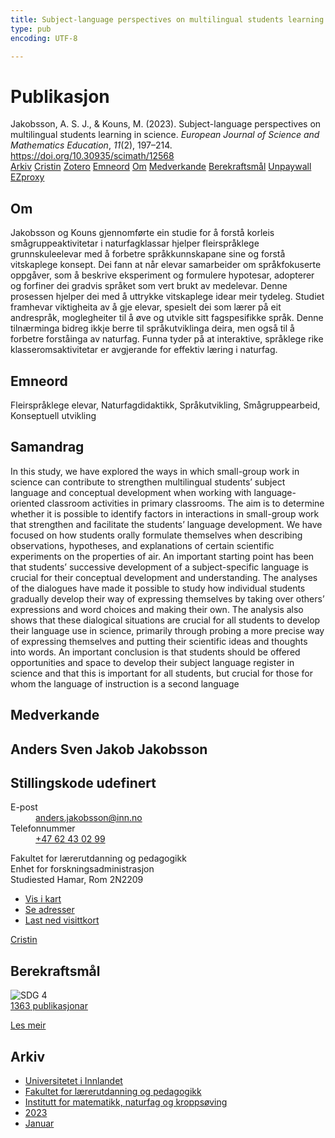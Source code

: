 ```yaml
---
title: Subject-language perspectives on multilingual students learning in science
type: pub
encoding: UTF-8

---
```

<h1>Publikasjon</h1>
<article id="csl-bib-container-GGE6RZ6S" class="csl-bib-container">
  <div class="csl-bib-body"> <div class="csl-entry">Jakobsson, A. S. J., &#38; Kouns, M. (2023). Subject-language perspectives on multilingual students learning in science. <i>European Journal of Science and Mathematics Education</i>, <i>11</i>(2), 197–214. <a href="https://doi.org/10.30935/scimath/12568">https://doi.org/10.30935/scimath/12568</a></div> </div>
  <div class="csl-bib-buttons">
    <a href="#taxonomy-article-GGE6RZ6S" alt="archive" class="csl-bib-button">Arkiv</a>
    <a href="https://app.cristin.no/results/show.jsf?id=2120172" alt="Cristin" class="csl-bib-button">Cristin</a>
    <a href="http://zotero.org/groups/5881554/items/GGE6RZ6S" alt="Zotero" class="csl-bib-button">Zotero</a>
    <a href="#keywords-article-GGE6RZ6S" alt="keywords" class="csl-bib-button">Emneord</a>
    <a href="#about-article-GGE6RZ6S" alt="about_pub" class="csl-bib-button">Om</a>
    <a href="#contributors-article-GGE6RZ6S" alt="contributors" class="csl-bib-button">Medverkande</a>
    <a href="#sdg-article-GGE6RZ6S" alt="sdg" class="csl-bib-button">Berekraftsmål</a>
    <a href="https://www.scimath.net/download/subject-language-perspectives-on-multilingual-students-learning-in-science-12568.pdf" alt="Unpaywall" class="csl-bib-button">Unpaywall</a>
    <a href="https://www.scimath.net/download/subject-language-perspectives-on-multilingual-students-learning-in-science-12568.pdf" alt="EZproxy" class="csl-bib-button">EZproxy</a>
  </div>
  <div id="csl-bib-meta-container-GGE6RZ6S"></div>
</article>
<div id="csl-bib-meta-GGE6RZ6S" class="csl-bib-meta">
  <article id="about-article-GGE6RZ6S" class="about_pub-article">
    <h1>Om</h1>
    Jakobsson og Kouns gjennomførte ein studie for å forstå korleis smågruppeaktivitetar i naturfagklassar hjelper fleirspråklege grunnskuleelevar med å forbetre språkkunnskapane sine og forstå vitskaplege konsept. Dei fann at når elevar samarbeider om språkfokuserte oppgåver, som å beskrive eksperiment og formulere hypotesar, adopterer og forfiner dei gradvis språket som vert brukt av medelevar. Denne prosessen hjelper dei med å uttrykke vitskaplege idear meir tydeleg. Studiet framhevar viktigheita av å gje elevar, spesielt dei som lærer på eit andrespråk, moglegheiter til å øve og utvikle sitt fagspesifikke språk. Denne tilnærminga bidreg ikkje berre til språkutviklinga deira, men også til å forbetre forståinga av naturfag. Funna tyder på at interaktive, språklege rike klasseromsaktivitetar er avgjerande for effektiv læring i naturfag.
  </article>
  <article id="keywords-article-GGE6RZ6S" class="keywords-article">
    <h1>Emneord</h1>
    Fleirspråklege elevar, Naturfagdidaktikk, Språkutvikling, Smågruppearbeid, Konseptuell utvikling
  </article>
  <article id="abstract-article-GGE6RZ6S" class="abstract-article">
    <h1>Samandrag</h1>
    In this study, we have explored the ways in which small-group work in science can contribute to strengthen multilingual students’ subject language and conceptual development when working with language-oriented classroom activities in primary classrooms. The aim is to determine whether it is possible to identify factors in interactions in small-group work that strengthen and facilitate the students’ language development. We have focused on how students orally formulate themselves when describing observations, hypotheses, and explanations of certain scientific experiments on the properties of air. An important starting point has been that students’ successive development of a subject-specific language is crucial for their conceptual development and understanding. The analyses of the dialogues have made it possible to study how individual students gradually develop their way of expressing themselves by taking over others’ expressions and word choices and making their own. The analysis also shows that these dialogical situations are crucial for all students to develop their language use in science, primarily through probing a more precise way of expressing themselves and putting their scientific ideas and thoughts into words. An important conclusion is that students should be offered opportunities and space to develop their subject language register in science and that this is important for all students, but crucial for those for whom the language of instruction is a second language
  </article>
  <article id="contributors-article-GGE6RZ6S" class="contributors-article">
    <h1>Medverkande</h1>
    <div class="personas"> <div class="vrtx-hinn-person-card"> <div class="photo"> <i class="lar la-user-circle missing-person"></i> </div> <div class="info"> <hgroup><h1>Anders Sven Jakob Jakobsson</h1> <h2>Stillingskode udefinert</h2> </hgroup><dl> <dt>E-post</dt> <dd> <a href="mailto:anders.jakobsson@inn.no">anders.jakobsson@inn.no</a> </dd> <dt>Telefonnummer</dt> <dd><a href="tel:+4762430299"> +47 62 43 02 99 </a></dd> </dl> <p> Fakultet for lærerutdanning og pedagogikk<br> Enhet for forskningsadministrasjon<br> Studiested Hamar, Rom 2N2209 </p> <ul class="vrtx-hinn-links"> <li><a href="https://www.google.com/maps?q=60.79677,11.07358">Vis i kart</a></li> <li><a href="https://www.inn.no/finn-en-ansatt/anders-jakobsson.html#vrtx-hinn-addresses">Se adresser</a></li> <li><a href="https://www.inn.no/finn-en-ansatt/anders-jakobsson.html?vrtx=vcf">Last ned visittkort</a></li> </ul> </div> </div> <a href="https://app.cristin.no/persons/show.jsf?id=1314928" alt="Cristin URL" class="personas-cristin">Cristin</a> </div>
  </article>
  <article id="sdg-article-GGE6RZ6S" class="sdg-article">
    <h1>Berekraftsmål</h1>
    <div class="sdg-container"><div id="sdg4" class="sdg">
        <img src="{{< params subfolder >}}images/sdg/sdg04_nn.png" class="image" alt="SDG 4">
        <div class="sdg-overlay">
          <a href="{{< params subfolder >}}nn/archive/?sdg=4#archive" class="sdg-publication-count"><span>1363</span> publikasjonar</a>
          <p><a href="https://fn.no/om-fn/fns-baerekraftsmaal/god-utdanning?lang=nno-NO" class="sdg-read-more">Les meir</a></p>
        </div>
      </div></div>
  </article>
  <article id="taxonomy-article-GGE6RZ6S" class="taxonomy-article">
    <h1>Arkiv</h1>
    <ul>
      <li><a href="{{< params subfolder >}}nn/archive/?key=3DCRN523">Universitetet i Innlandet</a></li>
      <li><a href="{{< params subfolder >}}nn/archive/?key=WYNZA47F">Fakultet for lærerutdanning og pedagogikk</a></li>
      <li><a href="{{< params subfolder >}}nn/archive/?key=LLA4BC9U">Institutt for matematikk, naturfag og kroppsøving</a></li>
      <li><a href="{{< params subfolder >}}nn/archive/?key=T3CGSAD5">2023</a></li>
      <li><a href="{{< params subfolder >}}nn/archive/?key=YEH5CUZB">Januar</a></li>
    </ul>
  </article>
</div>
